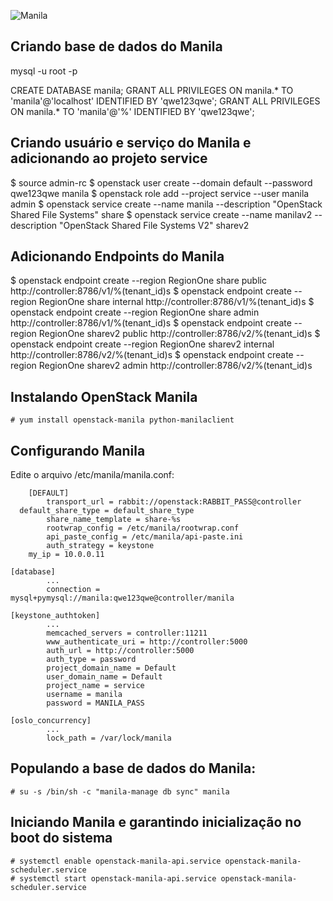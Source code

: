 ![Manila]()

## Criando base de dados do Manila

mysql -u root -p

CREATE DATABASE manila;
GRANT ALL PRIVILEGES ON manila.* TO 'manila'@'localhost' IDENTIFIED BY 'qwe123qwe';
GRANT ALL PRIVILEGES ON manila.* TO 'manila'@'%' IDENTIFIED BY 'qwe123qwe';

## Criando usuário e serviço do Manila e adicionando ao projeto service

$ source admin-rc
$ openstack user create --domain default --password qwe123qwe manila
$ openstack role add --project service --user manila admin
$ openstack service create --name manila --description "OpenStack Shared File Systems" share
$ openstack service create --name manilav2 --description "OpenStack Shared File Systems V2" sharev2

## Adicionando Endpoints do Manila 
 
$ openstack endpoint create --region RegionOne share public http://controller:8786/v1/%\(tenant_id\)s
$ openstack endpoint create --region RegionOne share internal http://controller:8786/v1/%\(tenant_id\)s
$ openstack endpoint create --region RegionOne share admin http://controller:8786/v1/%\(tenant_id\)s
$ openstack endpoint create --region RegionOne sharev2 public http://controller:8786/v2/%\(tenant_id\)s
$ openstack endpoint create --region RegionOne sharev2 internal http://controller:8786/v2/%\(tenant_id\)s
$ openstack endpoint create --region RegionOne sharev2 admin http://controller:8786/v2/%\(tenant_id\)s
 
## Instalando OpenStack Manila
```SH
# yum install openstack-manila python-manilaclient
```

## Configurando Manila

Edite o arquivo /etc/manila/manila.conf:

```SH
    [DEFAULT]
        transport_url = rabbit://openstack:RABBIT_PASS@controller
  default_share_type = default_share_type
        share_name_template = share-%s
        rootwrap_config = /etc/manila/rootwrap.conf
        api_paste_config = /etc/manila/api-paste.ini
        auth_strategy = keystone
    my_ip = 10.0.0.11

[database]
        ...
        connection = mysql+pymysql://manila:qwe123qwe@controller/manila

[keystone_authtoken]
        ...
        memcached_servers = controller:11211
        www_authenticate_uri = http://controller:5000
        auth_url = http://controller:5000
        auth_type = password
        project_domain_name = Default
        user_domain_name = Default
        project_name = service
        username = manila
        password = MANILA_PASS

[oslo_concurrency]
        ...
        lock_path = /var/lock/manila
```

## Populando a base de dados do Manila:
```SH
# su -s /bin/sh -c "manila-manage db sync" manila
```
     
## Iniciando Manila e garantindo inicialização no boot do sistema
```SH    
# systemctl enable openstack-manila-api.service openstack-manila-scheduler.service
# systemctl start openstack-manila-api.service openstack-manila-scheduler.service
```
